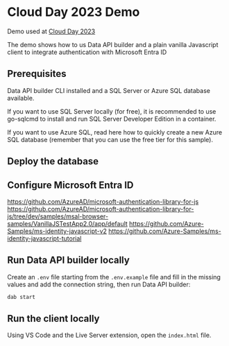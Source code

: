 # Cloud Day 2023 Demo

Demo used at [Cloud Day 2023](https://www.cloudday.it/)

The demo shows how to us Data API builder and a plain vanilla Javascript client to integrate authentication with Microsoft Entra ID


## Prerequisites

Data API builder CLI installed and a SQL Server or Azure SQL database available.

If you want to use SQL Server locally (for free), it is recommended to use go-sqlcmd to install and run SQL Server Developer Edition in a container.

If you want to use Azure SQL, read here how to quickly create a new Azure SQL database (remember that you can use the free tier for this sample).


## Deploy the database



## Configure Microsoft Entra ID

https://github.com/AzureAD/microsoft-authentication-library-for-js
https://github.com/AzureAD/microsoft-authentication-library-for-js/tree/dev/samples/msal-browser-samples/VanillaJSTestApp2.0/app/default
https://github.com/Azure-Samples/ms-identity-javascript-v2
https://github.com/Azure-Samples/ms-identity-javascript-tutorial


## Run Data API builder locally

Create an `.env` file starting from the `.env.example` file and fill in the missing values and add the connection string, then run Data API builder: 

```bash
dab start
```

## Run the client locally

Using VS Code and the Live Server extension, open the `index.html` file.





